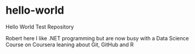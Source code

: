 # hello-world
Hello World Test Repository

Robert here I like .NET programming but are now busy with a Data Science Course on Coursera leaning about Git, GitHub and R
